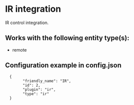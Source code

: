 # IR integration
IR control integration.

## Works with the following entity type(s):
- remote

## Configuration example in config.json
      {
            "friendly_name": "IR",
            "id": 2,
            "plugin": "ir",
            "type": "ir"
      }
